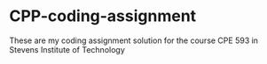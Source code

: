 # CPP-coding-assignment
These are my coding assignment solution for the course CPE 593 in Stevens Institute of Technology
